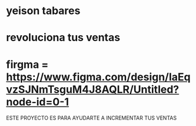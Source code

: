 # yeison tabares
# revoluciona tus ventas
# firgma = https://www.figma.com/design/IaEqvzSJNmTsguM4J8AQLR/Untitled?node-id=0-1

ESTE PROYECTO ES PARA AYUDARTE A INCREMENTAR TUS VENTAS
